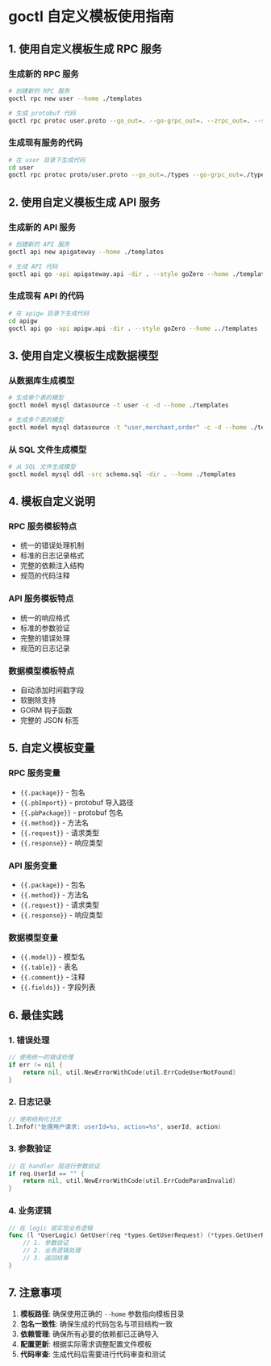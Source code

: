 # goctl 自定义模板使用指南

## 1. 使用自定义模板生成 RPC 服务

### 生成新的 RPC 服务

```bash
# 创建新的 RPC 服务
goctl rpc new user --home ./templates

# 生成 protobuf 代码
goctl rpc protoc user.proto --go_out=. --go-grpc_out=. --zrpc_out=. --style goZero --home ./templates
```

### 生成现有服务的代码

```bash
# 在 user 目录下生成代码
cd user
goctl rpc protoc proto/user.proto --go_out=./types --go-grpc_out=./types --zrpc_out=. --style goZero --home ../templates
```

## 2. 使用自定义模板生成 API 服务

### 生成新的 API 服务

```bash
# 创建新的 API 服务
goctl api new apigateway --home ./templates

# 生成 API 代码
goctl api go -api apigateway.api -dir . --style goZero --home ./templates
```

### 生成现有 API 的代码

```bash
# 在 apigw 目录下生成代码
cd apigw
goctl api go -api apigw.api -dir . --style goZero --home ../templates
```

## 3. 使用自定义模板生成数据模型

### 从数据库生成模型

```bash
# 生成单个表的模型
goctl model mysql datasource -t user -c -d --home ./templates

# 生成多个表的模型
goctl model mysql datasource -t "user,merchant,order" -c -d --home ./templates
```

### 从 SQL 文件生成模型

```bash
# 从 SQL 文件生成模型
goctl model mysql ddl -src schema.sql -dir . --home ./templates
```

## 4. 模板自定义说明

### RPC 服务模板特点

- 统一的错误处理机制
- 标准的日志记录格式
- 完整的依赖注入结构
- 规范的代码注释

### API 服务模板特点

- 统一的响应格式
- 标准的参数验证
- 完整的错误处理
- 规范的日志记录

### 数据模型模板特点

- 自动添加时间戳字段
- 软删除支持
- GORM 钩子函数
- 完整的 JSON 标签

## 5. 自定义模板变量

### RPC 服务变量

- `{{.package}}` - 包名
- `{{.pbImport}}` - protobuf 导入路径
- `{{.pbPackage}}` - protobuf 包名
- `{{.method}}` - 方法名
- `{{.request}}` - 请求类型
- `{{.response}}` - 响应类型

### API 服务变量

- `{{.package}}` - 包名
- `{{.method}}` - 方法名
- `{{.request}}` - 请求类型
- `{{.response}}` - 响应类型

### 数据模型变量

- `{{.model}}` - 模型名
- `{{.table}}` - 表名
- `{{.comment}}` - 注释
- `{{.fields}}` - 字段列表

## 6. 最佳实践

### 1. 错误处理

```go
// 使用统一的错误处理
if err != nil {
    return nil, util.NewErrorWithCode(util.ErrCodeUserNotFound)
}
```

### 2. 日志记录

```go
// 使用结构化日志
l.Infof("处理用户请求: userId=%s, action=%s", userId, action)
```

### 3. 参数验证

```go
// 在 handler 层进行参数验证
if req.UserId == "" {
    return nil, util.NewErrorWithCode(util.ErrCodeParamInvalid)
}
```

### 4. 业务逻辑

```go
// 在 logic 层实现业务逻辑
func (l *UserLogic) GetUser(req *types.GetUserRequest) (*types.GetUserResponse, error) {
    // 1. 参数验证
    // 2. 业务逻辑处理
    // 3. 返回结果
}
```

## 7. 注意事项

1. **模板路径**: 确保使用正确的 `--home` 参数指向模板目录
2. **包名一致性**: 确保生成的代码包名与项目结构一致
3. **依赖管理**: 确保所有必要的依赖都已正确导入
4. **配置更新**: 根据实际需求调整配置文件模板
5. **代码审查**: 生成代码后需要进行代码审查和测试
